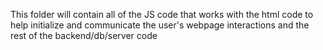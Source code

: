 This folder will contain all of the JS code that works with the html code to help initialize and communicate the user's webpage interactions and the rest of the backend/db/server code